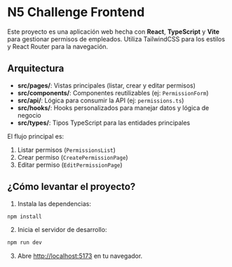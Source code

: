 
# N5 Challenge Frontend

Este proyecto es una aplicación web hecha con **React**, **TypeScript** y **Vite** para gestionar permisos de empleados. Utiliza TailwindCSS para los estilos y React Router para la navegación.

## Arquitectura

- **src/pages/**: Vistas principales (listar, crear y editar permisos)
- **src/components/**: Componentes reutilizables (ej: `PermissionForm`)
- **src/api/**: Lógica para consumir la API (ej: `permissions.ts`)
- **src/hooks/**: Hooks personalizados para manejar datos y lógica de negocio
- **src/types/**: Tipos TypeScript para las entidades principales

El flujo principal es:
1. Listar permisos (`PermissionsList`)
2. Crear permiso (`CreatePermissionPage`)
3. Editar permiso (`EditPermissionPage`)

## ¿Cómo levantar el proyecto?

1. Instala las dependencias:
  ```bash
  npm install
  ```
2. Inicia el servidor de desarrollo:
  ```bash
  npm run dev
  ```
3. Abre [http://localhost:5173](http://localhost:5173) en tu navegador.
